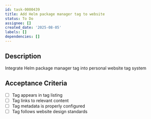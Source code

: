 ```yaml
---
id: task-0000439
title: Add Helm package manager tag to website
status: To Do
assignee: []
created_date: '2025-08-05'
labels: []
dependencies: []
---
```


## Description

Integrate Helm package manager tag into personal website tag system

## Acceptance Criteria

- [ ] Tag appears in tag listing
- [ ] Tag links to relevant content
- [ ] Tag metadata is properly configured
- [ ] Tag follows website design standards

